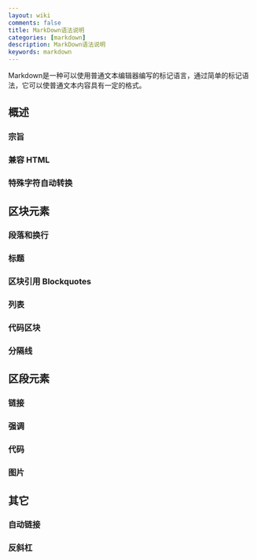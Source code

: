 ```yaml
---
layout: wiki
comments: false
title: MarkDown语法说明
categories: [markdown]
description: MarkDown语法说明
keywords: markdown
---
```


Markdown是一种可以使用普通文本编辑器编写的标记语言，通过简单的标记语法，它可以使普通文本内容具有一定的格式。

## 概述

### 宗旨

### 兼容 HTML

### 特殊字符自动转换

## 区块元素

### 段落和换行

### 标题

### 区块引用 Blockquotes

### 列表

### 代码区块

### 分隔线

## 区段元素

### 链接

### 强调

### 代码

### 图片

## 其它

### 自动链接

### 反斜杠